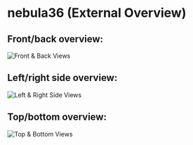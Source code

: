 # nebula36 (External Overview)

## Front/back overview:

![Front & Back Views](./img/external-front-back.webp)

## Left/right side overview:

![Left & Right Side Views](./img/external-sides.webp)

## Top/bottom overview:

![Top & Bottom Views](./img/external-top-bottom.webp)